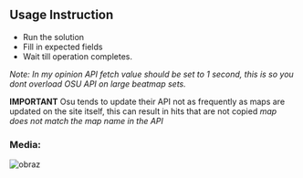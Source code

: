 ## Usage Instruction

- Run the solution
- Fill in expected fields
- Wait till operation completes.

_Note: In my opinion API fetch value should be set to 1 second, this is so you dont overload OSU API on large beatmap sets._


**IMPORTANT** Osu tends to update their API not as frequently as maps are updated on the site itself, this can result in hits that are not copied 
_map does not match the map name in the API_

### Media:

![obraz](https://github.com/SebastianDrela2/Osu-Difficulty-Processor/assets/107455395/5a462a73-3f4c-4662-a889-63ee8a668d64)

